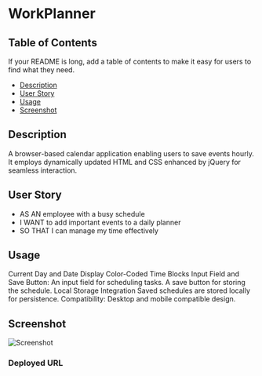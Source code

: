 # WorkPlanner

## Table of Contents 

If your README is long, add a table of contents to make it easy for users to find what they need.

- [Description](#description)
- [User Story](#userstory)
- [Usage](#usage)
- [Screenshot](#screenshot)


## Description

A browser-based calendar application enabling users to save events hourly. It employs dynamically updated HTML and CSS enhanced by jQuery for seamless interaction.


## User Story

- AS AN employee with a busy schedule
- I WANT to add important events to a daily planner
- SO THAT I can manage my time effectively



## Usage

Current Day and Date Display
Color-Coded Time Blocks
Input Field and Save Button:
An input field for scheduling tasks.
A save button for storing the schedule.
Local Storage Integration
Saved schedules are stored locally for persistence.
Compatibility:
Desktop and mobile compatible design.

## Screenshot
![Screenshot](assets/images/Screenshot.png)

### Deployed URL
